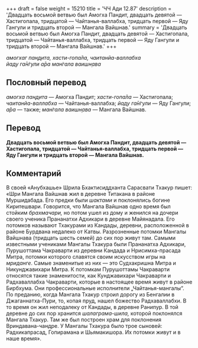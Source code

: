 +++
draft = false
weight = 15210
title = 'ЧЧ Ади 12.87'
description = 'Двадцать восьмой ветвью был Амогха Пандит, двадцать девятой — Хастигопала, тридцатой — Чайтанья-валлабха, тридцать первой — Яду Гангули и тридцать второй — Мангала Вайшнав.'
summary = 'Двадцать восьмой ветвью был Амогха Пандит, двадцать девятой — Хастигопала, тридцатой — Чайтанья-валлабха, тридцать первой — Яду Гангули и тридцать второй — Мангала Вайшнав.'
+++

_амогхаг пан̣д̣ита, хасти-гопа̄ла, чаитанйа-валлабха  
йаду га̄н̇гули а̄ра ман̇гала ваишн̣ава_

## Пословный перевод

_амогха_ _пан̣д̣ита_ — Амогха Пандит; _хасти_\-_гопа̄ла_ — Хастигопала; _чаитанйа_\-_валлабха_ — Чайтанья-валлабха; _йаду_ _га̄н̇гули_ — Яду Гангули; _а̄ра_ — также; _ман̇гала_ _ваишн̣ава_ — Мангала Вайшнав.

## Перевод

**Двадцать восьмой ветвью был Амогха Пандит, двадцать девятой — Хастигопала, тридцатой — Чайтанья-валлабха, тридцать первой — Яду Гангули и тридцать второй — Мангала Вайшнав.**

## Комментарий

В своей «Анубхашье» Шрила Бхактисиддханта Сарасвати Тхакур пишет: «Шри Мангала Вайшнав жил в деревне Титакана в районе Муршидабада. Его предки были _шактами_ и поклонялись богине Киритешвари. Говорится, что Мангала Вайшнав одно время был стойким _брахмачари,_ но потом ушел из дому и женился на дочери своего ученика Прананатхи Адхикари в деревне Майянадала. Его потомков называют Тхакурами из Кандады, деревни, расположенной в районе Бурдвана недалеко от Катвы. Разрозненные потомки Мангалы Вайшнава (тридцать шесть семей) до сих пор живут там. Самыми известными учениками Мангалы Тхакура были Прананатха Адхикари, Пурушоттама Чакраварти из деревни Кандада и Нрисимха-прасада Митра, потомки которого славятся своим искусством игры на _мриданге_. Самые знаменитые из них — это Судхакришна Митра и Никунджавихари Митра. К потомкам Пурушоттамы Чакраварти относятся такие знаменитости, как Кунджавихари Чакраварти и Радхаваллабха Чакраварти, которые в настоящее время живут в районе Бирбхума. Они профессиональные исполнители „Чайтанья-мангалы“. По преданию, когда Мангала Тхакур строил дорогу из Бенгалии в Джаганнатха-Пури, то, копая пруд, нашел божество Радхаваллабхи. В то время он жил неподалеку от Кандады, в деревне Ранипур. В той деревне до сих пор хранится _шалаграма-шила,_ которой поклонялся Мангала Тхакур. Там же был построен храм для поклонения Вриндавана-чандре. У Мангалы Тхакура было трое сыновей: Радхикапрасад, Гопирамана и Шьямакишора. Их потомки живут и в наше время».
